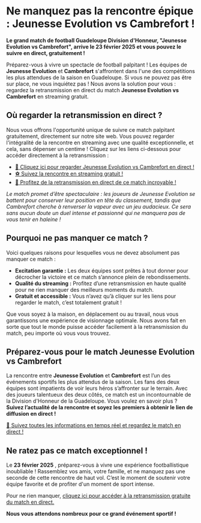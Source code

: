 # Ne manquez pas la rencontre épique : Jeunesse Evolution vs Cambrefort !

**Le grand match de football Guadeloupe Division d'Honneur, "Jeunesse Evolution vs Cambrefort", arrive le 23 février 2025 et vous pouvez le suivre en direct, gratuitement !**

Préparez-vous à vivre un spectacle de football palpitant ! Les équipes de **Jeunesse Evolution** et **Cambrefort** s'affrontent dans l'une des compétitions les plus attendues de la saison en Guadeloupe. Si vous ne pouvez pas être sur place, ne vous inquiétez pas ! Nous avons la solution pour vous : regardez la retransmission en direct du match **Jeunesse Evolution vs Cambrefort** en streaming gratuit.

## Où regarder la retransmission en direct ?

Nous vous offrons l'opportunité unique de suivre ce match palpitant gratuitement, directement sur notre site web. Vous pouvez regarder l'intégralité de la rencontre en streaming avec une qualité exceptionnelle, et cela, sans dépenser un centime ! Cliquez sur les liens ci-dessous pour accéder directement à la retransmission :

- [🎥 Cliquez ici pour regarder Jeunesse Evolution vs Cambrefort en direct !](https://tinyurl.com/livestreamfreeo?st=Jeunesse+Evolution+vs+Cambrefort&si=gh)
- [⚽ Suivez la rencontre en streaming gratuit !](https://tinyurl.com/livestreamfreeo?st=Jeunesse+Evolution+vs+Cambrefort&si=gh)
- [🔴 Profitez de la retransmission en direct de ce match incroyable !](https://tinyurl.com/livestreamfreeo?st=Jeunesse+Evolution+vs+Cambrefort&si=gh)

_Le match promet d’être spectaculaire : les joueurs de Jeunesse Evolution se battent pour conserver leur position en tête du classement, tandis que Cambrefort cherche à renverser la vapeur avec un jeu audacieux. Ce sera sans aucun doute un duel intense et passionné qui ne manquera pas de vous tenir en haleine !_

## Pourquoi ne pas manquer ce match ?

Voici quelques raisons pour lesquelles vous ne devez absolument pas manquer ce match :

- **Excitation garantie :** Les deux équipes sont prêtes à tout donner pour décrocher la victoire et ce match s’annonce plein de rebondissements.
- **Qualité du streaming :** Profitez d’une retransmission en haute qualité pour ne rien manquer des meilleurs moments du match.
- **Gratuit et accessible :** Vous n’avez qu’à cliquer sur les liens pour regarder le match, c’est totalement gratuit !

Que vous soyez à la maison, en déplacement ou au travail, nous vous garantissons une expérience de visionnage optimale. Nous avons fait en sorte que tout le monde puisse accéder facilement à la retransmission du match, peu importe où vous vous trouvez.

## Préparez-vous pour le match Jeunesse Evolution vs Cambrefort

La rencontre entre **Jeunesse Evolution** et **Cambrefort** est l’un des événements sportifs les plus attendus de la saison. Les fans des deux équipes sont impatients de voir leurs héros s’affronter sur le terrain. Avec des joueurs talentueux des deux côtés, ce match est un incontournable de la Division d'Honneur de la Guadeloupe. Vous voulez en savoir plus ? **Suivez l’actualité de la rencontre et soyez les premiers à obtenir le lien de diffusion en direct !**

[🔗 Suivez toutes les informations en temps réel et regardez le match en direct !](https://tinyurl.com/livestreamfreeo?st=Jeunesse+Evolution+vs+Cambrefort&si=gh)

## Ne ratez pas ce match exceptionnel !

Le **23 février 2025** , préparez-vous à vivre une expérience footballistique inoubliable ! Rassemblez vos amis, votre famille, et ne manquez pas une seconde de cette rencontre de haut vol. C’est le moment de soutenir votre équipe favorite et de profiter d'un moment de sport intense.

Pour ne rien manquer, [cliquez ici pour accéder à la retransmission gratuite du match en direct.](https://tinyurl.com/livestreamfreeo?st=Jeunesse+Evolution+vs+Cambrefort&si=gh)

**Nous vous attendons nombreux pour ce grand événement sportif !**
